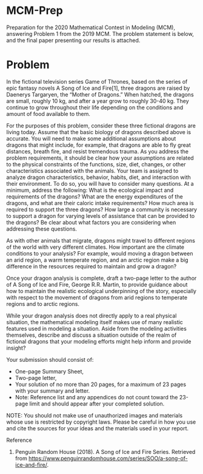 # MCM-Prep
Preparation for the 2020 Mathematical Contest in Modeling (MCM), answering Problem 1 from the 2019 MCM.  The problem statement is below, and the final paper presenting our results is attached.

# Problem	 
 	
In the fictional television series Game of Thrones, based on the series of epic fantasy novels A Song of Ice and Fire[1], three dragons are raised by Daenerys Targaryen, the “Mother of Dragons.” When hatched, the dragons are small, roughly 10 kg, and after a year grow to roughly 30-40 kg. They continue to grow throughout their life depending on the conditions and amount of food available to them.

For the purposes of this problem, consider these three fictional dragons are living today. Assume that the basic biology of dragons described above is accurate. You will need to make some additional assumptions about dragons that might include, for example, that dragons are able to fly great distances, breath fire, and resist tremendous trauma. As you address the problem requirements, it should be clear how your assumptions are related to the physical constraints of the functions, size, diet, changes, or other characteristics associated with the animals.
Your team is assigned to analyze dragon characteristics, behavior, habits, diet, and interaction with their environment. To do so, you will have to consider many questions. At a minimum, address the following: What is the ecological impact and requirements of the dragons? What are the energy expenditures of the dragons, and what are their caloric intake requirements? How much area is required to support the three dragons? How large a community is necessary to support a dragon for varying levels of assistance that can be provided to the dragons? Be clear about what factors you are considering when addressing these questions.

As with other animals that migrate, dragons might travel to different regions of the world with very different climates. How important are the climate conditions to your analysis? For example, would moving a dragon between an arid region, a warm temperate region, and an arctic region make a big difference in the resources required to maintain and grow a dragon?

Once your dragon analysis is complete, draft a two-page letter to the author of A Song of Ice and Fire, George R.R. Martin, to provide guidance about how to maintain the realistic ecological underpinning of the story, especially with respect to the movement of dragons from arid regions to temperate regions and to arctic regions.

While your dragon analysis does not directly apply to a real physical situation, the mathematical modeling itself makes use of many realistic features used in modeling a situation. Aside from the modeling activities themselves, describe and discuss a situation outside of the realm of fictional dragons that your modeling efforts might help inform and provide insight?

Your submission should consist of:

* One-page Summary Sheet,
* Two-page letter,
* Your solution of no more than 20 pages, for a maximum of 23 pages with your summary and letter.
* Note: Reference list and any appendices do not count toward the 23-page limit and should appear after your completed solution.

NOTE: You should not make use of unauthorized images and materials whose use is restricted by copyright laws. Please be careful in how you use and cite the sources for your ideas and the materials used in your report.

Reference
1. Penguin Random House (2018). A Song of Ice and Fire Series. Retrieved from https://www.penguinrandomhouse.com/series/SOO/a-song-of-ice-and-fire/.
